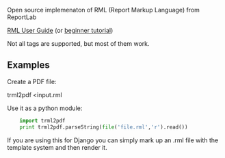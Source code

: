 Open source implemenaton of RML (Report Markup Language) from ReportLab

[RML User Guide](http://www.reportlab.com/docs/rml2pdf-userguide.pdf)  (or [beginner tutorial](http://www.reportlab.com/docs/rml-for-idiots.pdf))

Not all tags are supported, but most of them work.
 

Examples
--------

Create a PDF file:

trml2pdf <input.rml

Use it as a python module:
```python
	import trml2pdf
	print trml2pdf.parseString(file('file.rml','r').read())
```
 
If you are using this for Django you can simply mark up an .rml file with the template system and then render it.
